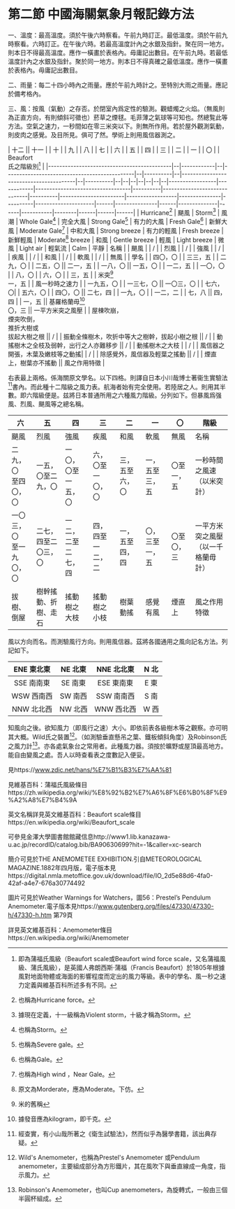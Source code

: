 # 第二節    中國海關氣象月報記錄方法

一、溫度：最高溫度。須於午後六時察看。午前九時訂正。最低溫度。須於午前九時察看。六時訂正。在午後六時。若最高溫度計內之水銀及指針。聚在同一地方。則本日不得最高溫度。應作一橫畫於表格內。毋庸記出數目。在午前九時。若最低溫度計內之水銀及指針。聚於同一地方。則本日不得真確之最低溫度。應作一橫畫於表格內。毋庸記出數目。

二、雨量：每二十四小時內之雨量。應於午前九時計之。至特別大雨之雨量。應記於備考格內。

三、風：按風（氣動）之存否。於閉室內爲定性的驗測。觀蜡燭之火焰。（無風則為正直方向，有則傾斜可徵也）菸草之煙毬。毛菲薄之氣球等可知也。然總覧此等方法。空氣之速力，一秒間如在零三米突以下。則無所作用。若於屋外觀測氣動，則皮肉之感覺。及目所見。俱可了然。學術上則用風信器測之。

| 十二                                       || 十一      | | 十                                         |  | 九     |  | 八                                    | | 七     |  | 六        |      | 五     |    | 四                     |          | 三    |   | 二                      |     | 一    |   | 〇             |       |         Beaufort<br />氏之階級別[^10] |
|--------------------------------------------|--|------------|--|----------------------------------------------|--|----------|--|----------------------------------------|--|----------|--|--|--|--|--|--|--|-----------------|------------|----------------------------------|----------|------------------------------|----------|-----------------------|------------------|---------------|----------|---------------------|------|---------------|------|--------------|------|-----------|--------|------|------|------|
| Hurricane[^1]                              | 颶風       | Storm[^2]                                    | 風潮     | Whole Gale[^3]                         | 完全大風 | Strong Gale[^4] | 有力的大風 | Fresh Gale[^5]                   | 新鮮大風 | Moderate Gale[^6]            | 中和大風 | Strong breeze         | 有力的輕風       | Fresh breeze  | 新鮮輕風 | Moderate[^7] breeze | 和風 | Gentle breeze | 輕風 | Light breeze | 微風 | Light air | 輕氣流 | Calm | 平靜 | 名稱 |
| 颶風                                |       | /        |  | 烈風                                      |   | /      |  | 強風                              |     | /      |  | 疾風       |     | /       |   | 和風                     |        | /      |  | 軟風                    |     | /     |   | 無風         |         | 學名             |
| 四〇，〇                     |              | 三三，五  | | 二九，〇                        |             | 二五，〇 || 二一，五                         |      | 一八，〇 || 一五，〇     |   | 一二，五 |  | 一〇，〇                |         | 八，〇  | | 六，〇                    |   | 三，五  | | 米突[^8]<br />一，五      | | 風一秒時之速力   |
| 一九五，〇                         |        | 一三七，〇 || 一〇三，〇                                 |  | 七六，〇| | 五六，〇                             |  | 四〇，〇 || 二七，四      |  | 一九，〇  | | 一二，二                      |   | 七，八   || 四，四                    |   | 一，五   || 基羅格蘭毋[^9]<br />〇，三 || 一平方米突之風壓 |
| 屋棟吹崩，<br />煙突吹倒，<br />推折大樹或<br />拔起大樹之根 || /        |  | 振動全條樹木，吹折中等大之樹幹，拔起小樹之根 || /       | | 動搖樹木之全枝及弱幹，出行之人亦難移步 || /      |  | 動搖樹木之大枝 | | /       |   | 風信器之開張，木葉及嫩枝等之動搖| | /       | | 除感覺外，風信器及輕葉之搖動 || /       | | 煙直上，樹葉亦不搖動  || 風之作用特徵     | 

右表最上兩格。係海關原文學名。以下四格。則譯自日本小川哉博士著衞生實驗法[^11]書內。而此種十二階級之風力表。航海者始有完全使用。若陸居之人。則用其半數。即六階級便是。兹將日本普通所用之六種風力階級。分列如下。但暴風爲强風、烈風、颶風等之總名稱。

| 六                     | 五                   | 四                 | 三               | 二             | 一             | 〇         | 階級                                |
|------------------------|----------------------|--------------------|------------------|----------------|----------------|------------|-------------------------------------|
| 颶風                   | 烈風                 | 強風               | 疾風             | 和風           | 軟風           | 無風       | 名稱                                |
| 二九，〇<br />至四〇，〇     | 一五，〇至二九，〇   | 一〇，〇至一五，〇 | 六，〇至一〇，〇 | 三，五至六，〇 | 一，五至三，五 | 〇至一，五 | 一秒時間之風速 （以米突計）         |
| 一〇三，〇<br />至一九〇，〇 | 二七，四至二〇三，〇 | 一二，二至二七，四 | 四，四至一二，二 | 一，五至四，四 | 〇，三至一，五 | 〇至〇，三 | 一平方米突之風壓 （以一千格蘭毋計） |
| 拔樹、倒屋             | 樹幹搖動、折樹、走石 | 搖動樹之大枝       | 搖動樹之小枝     | 樹葉動搖       | 感覺有風       | 煙直上     | 風之作用特徵                        |

風以方向而名。而測驗風行方向。則用風信器。茲將各國通用之風向記名方法。列記如下。

| ENE 東北東 | NE 北東 | NNE 北北東 | N 北 |
|:------------:|:---------:|:------------:|:------:|
| SSE 南南東 | SE 南東 | ESE 東南東 | E 東 |
| WSW 西南西 | SW 南西 | SSW 南南西 | S 南 |
| NNW 北北西 | NW 北西 | WNW 西北西 | W 西 |

知風向之後。欲知風力（即風行之速）大小。即依前表各級樹木等之觀察。亦可明其大概。Wild氏之裝置[^12]。（如測驗垂直懸吊之葉、鐵板傾斜角度）及Robinson氏之風力計[^13]。亦各處氣象台之常用者。此種風力器。須按於曠野或屋頂最高地方。能自由變風之處。吾人以時查看表之度數記入便妥。

[^1]: 也稱為Hurricane force。

[^2]: 據現在定義，十一級稱為Violent storm，十級才稱為Storm。

[^3]: 也稱為Storm。

[^4]: 也稱為Severe gale。

[^5]: 也稱為Gale。

[^6]: 也稱為High wind ，Near Gale。

[^7]: 原文為Morderate，應為Moderate。下仿。

[^8]: 米的舊稱

見https://www.zdic.net/hans/%E7%B1%B3%E7%AA%81

[^9]: 據發音應為kilogram，即千克。

[^10]: 即為蒲福氏風級（Beaufort scale或Beaufort wind force scale，又名蒲福風級、蒲氏風級），是英國人弗朗西斯·蒲福（Francis Beaufort）於1805年根據風對地面物體或海面的影響程度而定出的風力等級。表中的學名、風一秒之速力定義與維基百科所述多有不同。

見維基百科：蒲福氏風級條目https://zh.wikipedia.org/wiki/%E8%92%B2%E7%A6%8F%E6%B0%8F%E9%A2%A8%E7%B4%9A

英文名稱詳見英文維基百科：Beaufort scale條目https://en.wikipedia.org/wiki/Beaufort_scale

[^11]: 經查實，有小山哉所著之《衛生試驗法》，然而似乎為醫學書籍，該出典存疑。

可參見金澤大學圖書館館藏信息http://www1.lib.kanazawa-u.ac.jp/recordID/catalog.bib/BA90630699?hit=-1&caller=xc-search

[^12]: Wild's Anemometer，也稱為Prestel's Anemometer 或Pendulum anemometer，主要組成部分為方形鐵片，其在風吹下與垂直線成一角度，指示風力。

簡介可見於THE ANEMOMETEE EXHIBITION.引自METEOROLOGICAL MAGAZINE.1882年四月版，電子版本見https://digital.nmla.metoffice.gov.uk/download/file/IO_2d5e88d6-4fa0-42af-a4e7-676a30774492

圖片可見於Weather Warnings for Watchers，圖56：Prestel’s Pendulum Anemometer.電子版本見https://www.gutenberg.org/files/47330/47330-h/47330-h.htm 第79頁

[^13]: Robinson's Anemometer，也叫Cup anemometers，為旋轉式，一般由三個半圓杯組成。

詳見英文維基百科：Anemometer條目https://en.wikipedia.org/wiki/Anemometer
